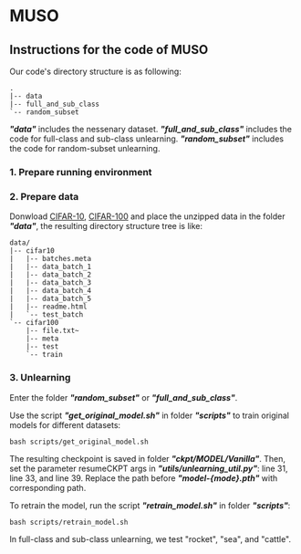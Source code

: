 # MUSO

## Instructions for the code of MUSO

Our code's directory structure is as following:
```
.
|-- data
|-- full_and_sub_class
`-- random_subset
```
***"data"*** includes the nessenary dataset. 
***"full_and_sub_class"*** includes the code for full-class and sub-class unlearning.
***"random_subset"*** includes the code for random-subset unlearning.

### 1. Prepare running environment

### 2. Prepare data

Donwload [CIFAR-10](https://www.cs.toronto.edu/~kriz/cifar-10-python.tar.gz), [CIFAR-100](https://www.cs.toronto.edu/~kriz/cifar-100-python.tar.gz) and place the unzipped data in the folder ***"data"***, the resulting directory structure tree is like:
```
data/
|-- cifar10
|   |-- batches.meta
|   |-- data_batch_1
|   |-- data_batch_2
|   |-- data_batch_3
|   |-- data_batch_4
|   |-- data_batch_5
|   |-- readme.html
|   `-- test_batch
`-- cifar100
    |-- file.txt~
    |-- meta
    |-- test
    `-- train
```

### 3. Unlearning

Enter the folder ***"random_subset"*** or ***"full_and_sub_class"***.

Use the script ***"get_original_model.sh"*** in folder ***"scripts"*** to train original models for different datasets: 
```
bash scripts/get_original_model.sh
```

The resulting checkpoint is saved in folder ***"ckpt/MODEL/Vanilla"***. Then, set the parameter resumeCKPT args in ***"utils/unlearning_util.py"***: line 31, line 33, and line 39. Replace the path before ***"model-{mode}.pth"*** with corresponding path.


To retrain the model, run the script ***"retrain_model.sh"*** in folder ***"scripts"***:
```
bash scripts/retrain_model.sh
```

In full-class and sub-class unlearning, we test "rocket", "sea", and "cattle".


